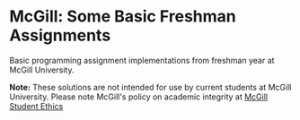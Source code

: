 McGill: Some Basic Freshman Assignments
=======================================

Basic programming assignment implementations from freshman year at McGill University.

**Note:** These solutions are not intended for use by current students at McGill University. Please note McGill's policy on academic integrity at [McGill Student Ethics](http://www.mcgill.ca/students/srr/academicrights/integrity)
